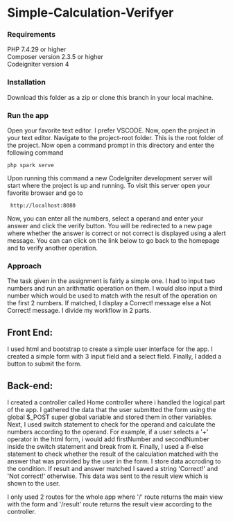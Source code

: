 # Simple-Calculation-Verifyer

### Requirements

PHP 7.4.29 or higher </br>
Composer version 2.3.5 or higher  </br>
Codeigniter version 4  </br>

### Installation

Download this folder as a zip or clone this branch in your local machine.

### Run the app

Open your favorite text editor. I prefer VSCODE. Now, open the project in your text editor. Navigate to the project-root folder. This is the root folder of the project.
Now open a command prompt in this directory and enter the following command

``` php spark serve ```

Upon running this command a new CodeIgniter development server will start where the project is up and running. To visit this server open your favorite browser and go to

```  http://localhost:8080 ```

Now, you can enter all the numbers, select a operand and enter your answer and click the verify button. You will be redirected to a new page where whether 
the answer is correct or not correct is displayed using a alert message. You can can click on the link below to go back to the homepage and to verify another
operation.


### Approach

The task given in the assignment is fairly a simple one. I had to input two numbers and run an arithmatic operation on them. I would also input a third number which would be used to match with the result of the operation on the first 2 numbers. If matched, I display a Correct! message else a Not Correct! message. I divide my workflow in 2 parts.

## Front End:
I used html and bootstrap to create a simple user interface for the app. I created a simple form with 3 input field and a select field. Finally, I added a button to submit the form.

## Back-end:

I created a controller called Home controller where i handled the logical part of the app. I gathered the data that the user submitted the form using the global $_POST super global variable  and stored them in other variables. Next, I used switch statement to check for the operand and calculate the numbers according to the operand. For example, if a user selects a '+' operator in the html form, i would add firstNumber and secondNumber inside the switch statement and break from it. Finally, I used a if-else statement to check whether the result of the calculation matched with the answer that was provided by the user in the form. I store data accroding to the condition. If result and answer matched I saved a string 'Correct!' and 'Not correct!' otherwise. This data was sent to the result view which is shown to the user. 

I only used 2 routes for the whole app where '/' route returns the main view with the form and '/result' route returns the result view according to the controller.


